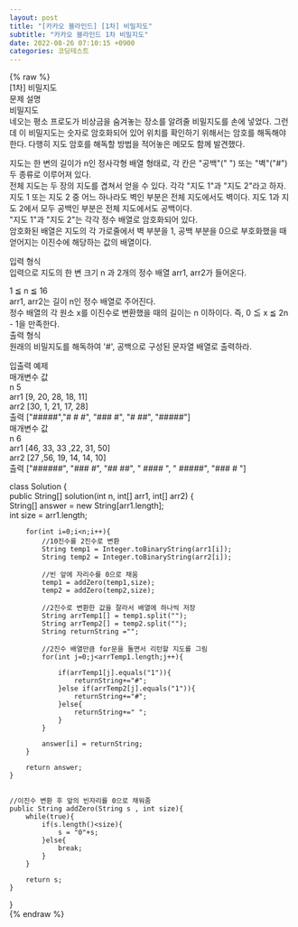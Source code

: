 ```yaml
---  
layout: post  
title: "[카카오 블라인드] [1차] 비밀지도"  
subtitle: "카카오 블라인드 1차 비밀지도"  
date: 2022-08-26 07:10:15 +0900  
categories: 코딩테스트  
---  
```

{% raw %}  
[1차] 비밀지도  
문제 설명  
비밀지도  
네오는 평소 프로도가 비상금을 숨겨놓는 장소를 알려줄 비밀지도를 손에 넣었다. 그런데 이 비밀지도는 숫자로 암호화되어 있어 위치를 확인하기 위해서는 암호를 해독해야 한다. 다행히 지도 암호를 해독할 방법을 적어놓은 메모도 함께 발견했다.  
  
지도는 한 변의 길이가 n인 정사각형 배열 형태로, 각 칸은 "공백"(" ") 또는 "벽"("#") 두 종류로 이루어져 있다.  
전체 지도는 두 장의 지도를 겹쳐서 얻을 수 있다. 각각 "지도 1"과 "지도 2"라고 하자. 지도 1 또는 지도 2 중 어느 하나라도 벽인 부분은 전체 지도에서도 벽이다. 지도 1과 지도 2에서 모두 공백인 부분은 전체 지도에서도 공백이다.  
"지도 1"과 "지도 2"는 각각 정수 배열로 암호화되어 있다.  
암호화된 배열은 지도의 각 가로줄에서 벽 부분을 1, 공백 부분을 0으로 부호화했을 때 얻어지는 이진수에 해당하는 값의 배열이다.  
  
입력 형식  
입력으로 지도의 한 변 크기 n 과 2개의 정수 배열 arr1, arr2가 들어온다.  
  
1 ≦ n ≦ 16  
arr1, arr2는 길이 n인 정수 배열로 주어진다.  
정수 배열의 각 원소 x를 이진수로 변환했을 때의 길이는 n 이하이다. 즉, 0 ≦ x ≦ 2n - 1을 만족한다.  
출력 형식  
원래의 비밀지도를 해독하여 '#', 공백으로 구성된 문자열 배열로 출력하라.  
  
입출력 예제  
매개변수	값  
n	5  
arr1	[9, 20, 28, 18, 11]  
arr2	[30, 1, 21, 17, 28]  
출력	["#####","# # #", "### #", "# ##", "#####"]  
매개변수	값  
n	6  
arr1	[46, 33, 33 ,22, 31, 50]  
arr2	[27 ,56, 19, 14, 14, 10]  
출력	["######", "### #", "## ##", " #### ", " #####", "### # "]  
  
  
  
  
  
  
class Solution {  
    public String[] solution(int n, int[] arr1, int[] arr2) {  
        String[] answer = new String[arr1.length];  
        int size = arr1.length;  
          
        for(int i=0;i<n;i++){  
            //10진수를 2진수로 변환  
            String temp1 = Integer.toBinaryString(arr1[i]);  
            String temp2 = Integer.toBinaryString(arr2[i]);  
              
            //빈 앞에 자리수를 0으로 채움  
            temp1 = addZero(temp1,size);  
            temp2 = addZero(temp2,size);  
              
            //2진수로 변환한 값을 잘라서 배열에 하나씩 저장  
            String arrTemp1[] = temp1.split("");  
            String arrTemp2[] = temp2.split("");  
            String returnString ="";  
              
            //2진수 배열만큼 for문을 돌면서 리턴할 지도를 그림  
            for(int j=0;j<arrTemp1.length;j++){  
                  
                if(arrTemp1[j].equals("1")){  
                    returnString+="#";  
                }else if(arrTemp2[j].equals("1")){  
                    returnString+="#";  
                }else{  
                    returnString+=" ";  
                }  
            }  
              
            answer[i] = returnString;  
        }  
          
        return answer;  
    }  
      
      
    //이진수 변환 후 앞의 빈자리를 0으로 채워줌  
    public String addZero(String s , int size){  
        while(true){  
            if(s.length()<size){  
                s = "0"+s;  
            }else{  
                break;  
            }  
        }  
          
        return s;  
    }  
      
      
}  
{% endraw %}